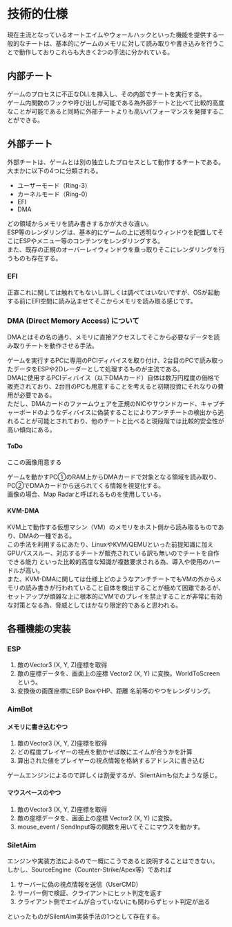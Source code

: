 # 技術的仕様
現在主流となっているオートエイムやウォールハックといった機能を提供する一般的なチートは、基本的にゲームのメモリに対して読み取りや書き込みを行うことで動作しておりこれらも大きく2つの手法に分かれている。

## 内部チート
ゲームのプロセスに不正なDLLを挿入し、その内部でチートを実行する。  
ゲーム内関数のフックや呼び出しが可能である為外部チートと比べて比較的高度なことが可能であると同時に外部チートよりも高いパフォーマンスを発揮することができる。

## 外部チート
外部チートは、ゲームとは別の独立したプロセスとして動作するチートである。  
大まかに以下の4つに分類される。  

* ユーザーモード（Ring-3）
* カーネルモード（Ring-0）
* EFI
* DMA

どの領域からメモリを読み書きするかが大きな違い。  
ESP等のレンダリングは、基本的にゲームの上に透明なウィンドウを配置してそこにESPやメニュー等のコンテンツをレンダリングする。  
また、既存の正規のオーバーレイウィンドウを乗っ取りそこにレンダリングを行うものも存在する。

### EFI
正直これに関しては触れてもないし詳しくは調べてはいないですが、OSが起動する前にEFI空間に読み込ませてそこからメモリを読み取る感じです。

### DMA (Direct Memory Access) について
DMAとはその名の通り、メモリに直接アクセスしてそこから必要なデータを読み取りチートを動作させる手法。

ゲームを実行するPCに専用のPCIディバイスを取り付け、2台目のPCで読み取ったデータをESPや2Dレーダーとして処理するものが主流である。  
DMAに使用するPCIディバイス（以下DMAカード）自体は数万円程度の価格で販売されており、2台目のPCも用意することを考えると初期投資にそれなりの費用が必要である。  
ただし、DMAカードのファームウェアを正規のNICやサウンドカード、キャプチャーボードのようなディバイスに偽装することによりアンチチートの検出から逃れることが可能とされており、他のチートと比べると現段階では比較的安全性が高い傾向にある。

#### ToDo
ここの画像用意する

ゲームを動かすPC①のRAM上からDMAカードで対象となる領域を読み取り、PC②でDMAカードから送られてくる情報を視覚化する。  
画像の場合、Map Radarと呼ばれるものを使用している。  

#### KVM-DMA
KVM上で動作する仮想マシン（VM）のメモリをホスト側から読み取るものであり、DMAの一種である。  
この手法を利用するにあたり、LinuxやKVM/QEMUといった前提知識に加えGPUパススルー、対応するチートが販売されている訳も無いのでチートを自作できる能力 といった比較的高度な知識が複数要求される為、導入や使用のハードルが高い。  
また、KVM-DMAに関しては仕様上どのようなアンチチートでもVMの外からメモリの読み書きが行われていること自体を検出することが極めて困難であるが、セットアップが煩雑な上に根本的にVMでのプレイを禁止することが非常に有効な対策となる為、脅威としてはかなり限定的であると思われる。

## 各種機能の実装
### ESP
1. 敵のVector3 (X, Y, Z)座標を取得
2. 敵の座標データを、画面上の座標 Vector2 (X, Y) に変換。WorldToScreenという。
3. 変換後の画面座標にESP BoxやHP、距離 名前等のやつをレンダリング。

### AimBot
#### メモリに書き込むやつ
1. 敵のVector3 (X, Y, Z)座標を取得
2. どの程度プレイヤーの視点を動かせば敵にエイムが合うかを計算
3. 算出された値をプレイヤーの視点情報を格納するアドレスに書き込む 

ゲームエンジンによるので詳しくは割愛するが、SilentAimも似たような感じ。  

#### マウスベースのやつ
1. 敵のVector3 (X, Y, Z)座標を取得
2. 敵の座標データを、画面上の座標 Vector2 (X, Y) に変換。
3. mouse_event / SendInput等の関数を用いてそこにマウスを動かす。

### SiletAim
エンジンや実装方法によるので一概にこうであると説明することはできない。  
しかし、SourceEngine（Counter-Strike/Apex等）であれば

1. サーバーに偽の視点情報を送信（UserCMD）
2. サーバー側で検証、クライアントにヒット判定を返す
3. クライアント側でエイムが合っていないにも関わらずヒット判定が出る

といったものがSilentAim実装手法の1つとして存在する。
